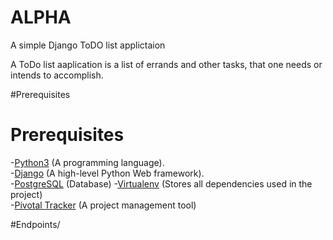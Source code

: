 # ALPHA
A simple Django ToDO list applictaion

A ToDo list aaplication is a list of errands and other tasks, that one needs or intends to accomplish.</br>


#Prerequisites
# Prerequisites
-[Python3](https://www.python.org/) (A programming language).<br>
-[Django](https://www.djangoproject.com/) (A high-level Python Web framework).<br>
-[PostgreSQL](http://www.postgresqltutorial.com/) (Database)
-[Virtualenv](https://virtualenv.pypa.io/en/latest/) (Stores all dependencies used in the project)<br>
-[Pivotal Tracker](https://www.pivotaltracker.com/dashboard) (A project management tool)<br>

#Endpoints/
